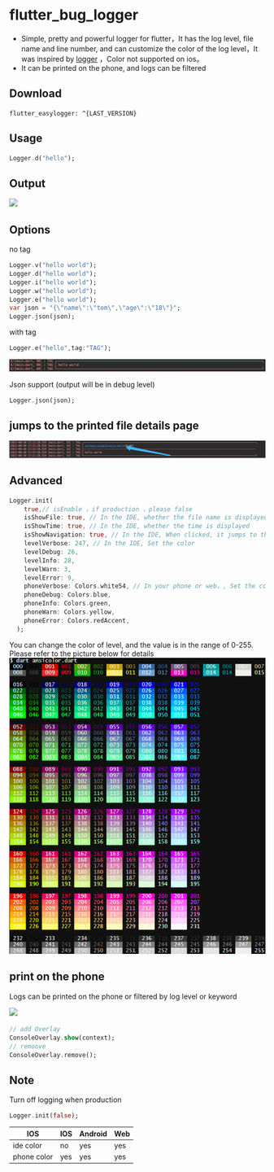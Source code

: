 # flutter_bug_logger

- Simple, pretty and powerful logger for flutter，It has the log level, file name and line number, and can customize the color of the log level，It was inspired by [logger](https://github.com/orhanobut/logger)
，Color not supported on ios。
- It can be printed on the phone, and logs can be filtered
## Download

```
flutter_easylogger: ^{LAST_VERSION}
```

## Usage


```dart
Logger.d("hello");
```

## Output

![](https://github.com/niezhiyang/flutter_logger/blob/master/art/1625751834730.jpg)

## Options
no tag 
```dart
Logger.v("hello world");
Logger.d("hello world");
Logger.i("hello world");
Logger.w("hello world");
Logger.e("hello world");
var json = "{\"name\":\"tom\",\"age\":\"18\"}";
Logger.json(json);
```
with tag
```dart
Logger.e("hello",tag:"TAG");
```
![](https://raw.githubusercontent.com/ahmedelsayed96/flutter_bug_logger/master/art/tag.jpg)

Json  support (output will be in debug level)
```dart
Logger.json(json);
```
## jumps to the printed file details page
![](https://raw.githubusercontent.com/ahmedelsayed96/flutter_bug_logger/master/art/click.jpg)

## Advanced 
```dart
Logger.init(
    true,// isEnable ，if production ，please false
    isShowFile: true, // In the IDE, whether the file name is displayed
    isShowTime: true, // In the IDE, whether the time is displayed
    isShowNavigation: true, // In the IDE, When clicked, it jumps to the printed file details page
    levelVerbose: 247, // In the IDE, Set the color
    levelDebug: 26,
    levelInfo: 28,
    levelWarn: 3,
    levelError: 9,
    phoneVerbose: Colors.white54, // In your phone or web，, Set the color
    phoneDebug: Colors.blue,
    phoneInfo: Colors.green,
    phoneWarn: Colors.yellow,
    phoneError: Colors.redAccent,
  );
```
You can change the color of level, and the value is in the range of 0-255. Please refer to the picture below for details<br>
![](https://raw.githubusercontent.com/ahmedelsayed96/flutter_bug_logger/master/art/colors.png)

## print on the phone
Logs can be printed on the phone or filtered by log level or keyword

<img src="https://raw.githubusercontent.com/ahmedelsayed96/flutter_bug_logger/master/art/logger_phone.gif" width="30%">

```dart
// add Overlay
ConsoleOverlay.show(context);
// remoove
ConsoleOverlay.remove();
```
## Note

Turn off logging when production
```dart
Logger.init(false);
```
|  IOS   |  IOS   | Android| Web  |
|  ----  |  ----  | ----  | ----  |
| ide color  | no  | yes | yes |
| phone color  | yes  | yes | yes |
